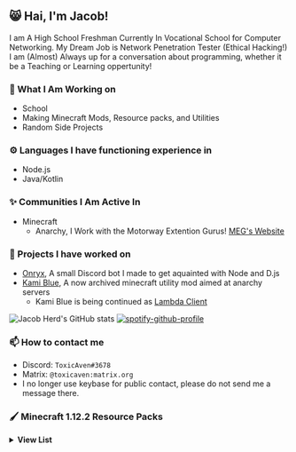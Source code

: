## 😸 Hai, I'm Jacob!

I am A High School Freshman Currently In Vocational School for Computer Networking. My Dream Job is Network Penetration Tester (Ethical Hacking!) I am (Almost) Always up for a conversation about programming, whether it be a Teaching or Learning oppertunity!

### 🚀 What I Am Working on

- School
- Making Minecraft Mods, Resource packs, and Utilities
- Random Side Projects

### ⚙️ Languages I have functioning experience in

- Node.js
- Java/Kotlin

### ✨ Communities I Am Active In

- Minecraft
  - Anarchy, I Work with the Motorway Extention Gurus! [MEG's Website](https://meg.one)

### 💎 Projects I have worked on

- [Onryx](https://github.com/ToxicAven/onryx), A small Discord bot I made to get aquainted with Node and D.js
- [Kami Blue](https://github.org/kami-blue/client), A now archived minecraft utility mod aimed at anarchy servers
  - Kami Blue is being continued as [Lambda Client](https://github.com/lambda-client/lambda)

![Jacob Herd's GitHub stats](https://github-readme-stats.vercel.app/api?username=ToxicAven&count_private=true&show_icons=true&theme=tokyonight) [![spotify-github-profile](https://spotify-github-profile.vercel.app/api/view?uid=jacobherd229543&cover_image=false&theme=default)](https://spotify-github-profile.vercel.app/api/view?uid=jacobherd229543&redirect=true)

### 📫 How to contact me

- Discord: `ToxicAven#3678`
- Matrix: `@toxicaven:matrix.org`
- I no longer use keybase for public contact, please do not send me a message there.

### 🖌️ Minecraft 1.12.2 Resource Packs

<details>
  <summary><b>View List</b></summary>

<ul>
<li><a href="https://github.com/ToxicAven/ResourcePacks/blob/main/Avens_beta7.zip?raw=true">Aven's PVP: Beta 7</a></li>
<li><a href="https://github.com/ToxicAven/ResourcePacks/blob/main/FunnyBuckets.zip?raw=true">Inverted Buckets</a></li>
<li><a href="https://github.com/ToxicAven/ResourcePacks/blob/main/IllsEndCrystal.zip?raw=true">Illville's End Crystal</a></li>
<li><a href="https://github.com/ToxicAven/ResourcePacks/blob/main/NonAnimatedIll.zip?raw=true">Illville's Blinding Nether</a></li>
<li><a href="https://github.com/ToxicAven/ResourcePacks/blob/main/NyanNetherrack.zip?raw=true">Nyan Netherrack</a></li>
<li><a href="https://github.com/ToxicAven/ResourcePacks/blob/main/TwinTowersNetherrack.zip?raw=true">Illville's Twin Towers Netherrack</a></li>
<li><a href="https://github.com/ToxicAven/ResourcePacks/blob/main/Ill'sAnimatedTotem.zip?raw=true">Illville's Skin Totem</a></li>
<li><a href="https://github.com/ToxicAven/ResourcePacks/blob/main/IllsCorruptedGapple.zip?raw=true">Illville's Glitched Gapple</a></li>
<li><a href="https://raw.githubusercontent.com/ToxicAven/ToxicAven/main/experimental.gif">Latest Experimental Pack</a></li>
<br>
I also made a few textures on the Motorway Extension Guru's <a href="https://meg.one/designer/">Pack Designer</a>!
</ul>

</details>
